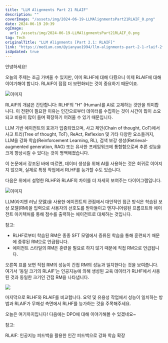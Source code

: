 ```yaml
---
title: "LLM Alignments Part 21 RLAIF"
description: ""
coverImage: "/assets/img/2024-06-19-LLMAlignmentsPart21RLAIF_0.png"
date: 2024-06-19 20:39
ogImage: 
  url: /assets/img/2024-06-19-LLMAlignmentsPart21RLAIF_0.png
tag: Tech
originalTitle: "LLM Alignments [Part 2.1: RLAIF]"
link: "https://medium.com/@yianyao1994/llm-alignments-part-2-1-rlaif-2f3ea0147522"
isUpdated: true
---
```






안녕하세요!

오늘의 주제는 조금 가벼울 수 있지만, 이미 RLHF에 대해 다뤘으니 이제 RLAIF에 대해 이야기해야 합니다. RLAIF이 점점 더 보편화되는 것이 중요하기 때문이죠.

![이미지](/assets/img/2024-06-19-LLMAlignmentsPart21RLAIF_0.png)

RLAIF의 개념은 간단합니다: RLHF의 "H" (Human)를 AI로 교체하는 것만을 의미합니다. 이 전환이 필요한 이유는 인간으로부터 데이터를 수집하는 것이 시간이 많이 소요되고 비용이 많이 들며 확장하기 어려울 수 있기 때문입니다.

<div class="content-ad"></div>

LLM 기반 에이전트의 효과가 입증되었으며, 사고 체인(Chain of thought, CoT)에서 사고 트리(Tree of thought, ToT), ReAct, Reflexion 및 기타 다양한 요소들까지, LLM을 강화 학습(Reinforcement Learning, RL), 검색 보강 생성(Retrieval-augmented generation, RAG) 또는 유사한 프레임워크에 통합함으로써 추론 성능을 크게 향상시킬 수 있다는 것이 명백해졌습니다.

이 논문에서 강조된 바에 따르면, 데이터 생성을 위해 AI를 사용하는 것은 회귀로 이어지지 않으며, 실제로 특정 작업에서 RLHF를 능가할 수도 있습니다.

다음은 위에서 설명한 RLHF와 RLAIF의 차이를 더 자세히 보여주는 다이어그램입니다.

<div class="content-ad"></div>


![이미지](/assets/img/2024-06-19-LLMAlignmentsPart21RLAIF_2.png)

LLM(라지앤 러닝 모델)을 사용한 에이전트의 관점에서 대안적인 접근 방식은 학습된 보상 모델(RM)을 입력으로 사용자의 선호도를 받아들이고 엔지니어링된 프롬프트와 에이전트 아키텍처를 통해 점수를 출력하는 에이전트로 대체하는 것입니다.

참고:
- RLHF로부터 학습된 RM은 종종 SFT 모델에서 증류된 학습을 통해 훈련되기 때문에 증류된 RM으로 언급됩니다.
- 에이전트 스타일의 RM은 훈련을 필요로 하지 않기 때문에 직접 RM으로 언급됩니다.


<div class="content-ad"></div>

오른쪽 표를 보면 직접 RM의 성능이 간접 RM의 성능과 일치한다는 것을 보여줍니다. 여기서 '동일 크기의 RLAIF'는 인공지능에 의해 생성된 교육 데이터가 RLHF에서 사용된 것과 동일한 크기인 간접 RM을 나타냅니다.

<img src="/assets/img/2024-06-19-LLMAlignmentsPart21RLAIF_3.png" />

마지막으로 RLHF와 RLAIF를 비교합니다. 요약 및 유용성 작업에서 성능이 일치하는 방법과 RLAIF가 무해성 측면에서 RLHF를 능가하는 것을 주목해주세요.

오늘은 여기까지입니다! 다음에는 DPO에 대해 이야기해볼 수 있겠네요~

<div class="content-ad"></div>

참고:

RLAIF: 인공지능 피드백을 활용한 인간 피드백으로 강화 학습 확장